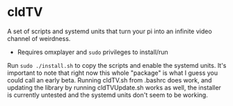 # cldTV

A set of scripts and systemd units that turn your pi into an infinite video channel of weirdness.

- Requires omxplayer and `sudo` privileges to install/run

Run `sudo ./install.sh` to copy the scripts and enable the systemd units. It's important to note that right now this whole "package" is what I guess you could call an early beta. Running cldTV.sh from .bashrc does work, and updating the library by running cldTVUpdate.sh works as well, the installer is currently untested and the systemd units don't seem to be working.
